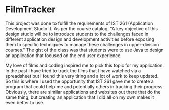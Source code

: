 # FilmTracker

This project was done to fulfill the requirements of IST 261 (Application Development Studio I). As per the course catalog, "A key objective of this design studio will be to introduce students to the challenges faced in different application design and development activities before exposing them to specific techniques to manage these challenges in upper-division courses." The gist of the class was that students were to use Java to design an application that focused on the end user experience. 


My love of films and coding inspired me to pick this topic for my application. In the past I have tried to track the films that I have watched via a spreadsheet but I found this very tiring and a lot of work to keep updated. So this is where I used the opportunity that IST 261 gave me to create a program that could help me and potentially others in tracking their progress. Obviously, there are similar applications and websites out there that do the same thing, but creating an application that I did all on my own makes it even better to use. 
